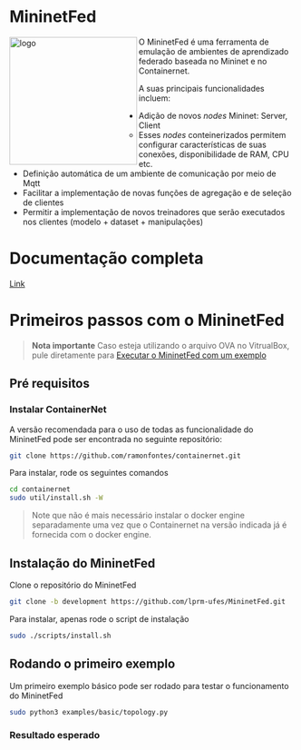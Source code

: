 # MininetFed

<img align="left" src="https://github.com/lprm-ufes/MininetFed/blob/main/FED.svg" alt="logo" width="225"/>

O MininetFed é uma ferramenta de emulação de ambientes de aprendizado federado baseada no Mininet e no Containernet.

A suas principais funcionalidades incluem:

- Adição de novos _nodes_ Mininet: Server, Client
  - Esses _nodes_ conteinerizados permitem configurar características de suas conexões, disponibilidade de RAM, CPU etc.
- Definição automática de um ambiente de comunicação por meio de Mqtt
- Facilitar a implementação de novas funções de agregação e de seleção de clientes
- Permitir a implementação de novos treinadores que serão executados nos clientes (modelo + dataset + manipulações)


# Documentação completa

[Link](https://github.com/lprm-ufes/MininetFed/tree/development/docs)


# Primeiros passos com o MininetFed

> **Nota importante**
> Caso esteja utilizando o arquivo OVA no VitrualBox, pule diretamente para [Executar o MininetFed com um exemplo](#executar-o-mininetfed-com-um-exemplo)


## Pré requisitos

### Instalar ContainerNet

A versão recomendada para o uso de todas as funcionalidade do MininetFed pode ser encontrada no seguinte repositório:

```bash
git clone https://github.com/ramonfontes/containernet.git
```

Para instalar, rode os seguintes comandos

```bash
cd containernet
sudo util/install.sh -W
```

> Note que não é mais necessário instalar o docker engine separadamente uma vez que o Containernet na versão indicada já é fornecida com o docker engine.

## Instalação do MininetFed

Clone o repositório do MininetFed

```bash
git clone -b development https://github.com/lprm-ufes/MininetFed.git
```

Para instalar, apenas rode o script de instalação

```bash
sudo ./scripts/install.sh
```

## Rodando o primeiro exemplo

Um primeiro exemplo básico pode ser rodado para testar o funcionamento do MininetFed

```bash
sudo python3 examples/basic/topology.py
```

### Resultado esperado

